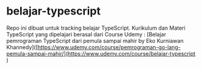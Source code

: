 # belajar-typescript

Repo ini dibuat untuk tracking belajar TypeScript.
Kurikulum dan Materi TypeScript yang dipelajari berasal dari Course Udemy : [Belajar pemrograman TypeScript dari pemula sampai mahir by Eko Kurniawan Khannedy]([https://www.udemy.com/course/pemrograman-go-lang-pemula-sampai-mahir/](https://www.udemy.com/course/belajar-typescript )
